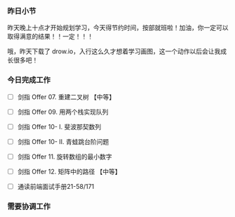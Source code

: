 ### 昨日小节

昨天晚上十点才开始规划学习，今天得节约时间，按部就班啦！加油，你一定可以取得满意的结果！！一定！！！

哦，昨天下载了 drow.io，入行这么久才想着学习画图，这一个动作以后会让我成长很多吧！

### 今日完成工作

- [ ] 剑指 Offer 07. 重建二叉树 【中等】
- [ ]  剑指 Offer 09. 用两个栈实现队列
- [ ]  剑指 Offer 10- I. 斐波那契数列
- [ ]  剑指 Offer 10- II. 青蛙跳台阶问题 
- [ ] 剑指 Offer 11. 旋转数组的最小数字
- [ ] 剑指 Offer 12. 矩阵中的路径 【中等】
- [ ] 通读前端面试手册21-58/171


###  需要协调工作